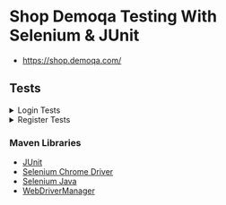# Shop Demoqa Testing With Selenium & JUnit

- https://shop.demoqa.com/

## Tests



<details>
  <summary>Login Tests</summary>

```
- Should Be Able To Login With Valid Username and Valid Password
- Should Not Be Able To Login With Empty Username
- Should Not Be Able To Login With Empty Password
- Should Not Be Able To Login With Valid Username and Invalid Password
- Should Not Be Able To Login With Invalid Username and Valid Password
- Should Not Be Able To Login With Invalid Username and Invalid Password
```
</details>

<details>
  <summary>Register Tests</summary>

```
- Should Be Able To Create Account
- Should Not Be Able To Create An Account With Empty Username
- Should Not Be Able To Create An Account With Empty Email
- Should Not Be Able To Create An Account With Empty Password
- Should Not Be Able To Create An Account With Same Email
- Should Not Be Able To Create An Account With Weak Password
- ? Should Be Able To Update User Information
- ? Should Be Able To Delete User


```
</details>


### Maven Libraries
- [JUnit](https://mvnrepository.com/artifact/org.junit.jupiter/junit-jupiter-api)
- [Selenium Chrome Driver](https://mvnrepository.com/artifact/org.seleniumhq.selenium/selenium-chrome-driver)
- [Selenium Java](https://mvnrepository.com/artifact/org.seleniumhq.selenium/selenium-java)
- [WebDriverManager](https://bonigarcia.dev/webdrivermanager/)


